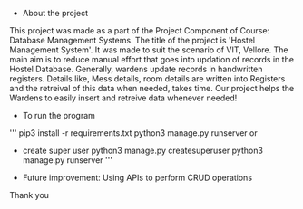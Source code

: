 - About the project 

This project was made as a part of the Project Component of Course: Database Management Systems. The title of the project is 'Hostel Management System'. It was made to suit the scenario of VIT, Vellore. The main aim is to reduce manual effort that goes into updation of records in the Hostel Database. Generally, wardens update records in handwritten registers. Details like, Mess details, room details are written into Registers and the retreival of this data when needed, takes time. Our project helps the Wardens to easily insert and retreive data whenever needed!

- To run the program

'''
 pip3 install -r requirements.txt
 python3 manage.py runserver
 or
 - create super user
 python3 manage.py createsuperuser
 python3 manage.py runserver
'''

- Future improvement:
 Using APIs to perform CRUD operations

Thank you
